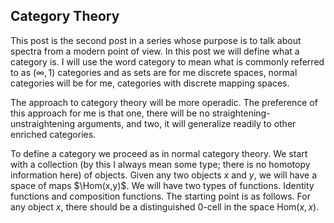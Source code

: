 ## Category Theory

This post is the second post in a series whose purpose is to talk about spectra from a modern point of view. In this post we will define what a category is. I will use the word category to mean what is commonly referred to as $(\infty,1)$ categories and as sets are for me discrete spaces, normal categories will be for me, categories with discrete mapping spaces. 

The approach to category theory will be more operadic. The preference of this approach for me is that one, there will be no straightening-unstraightening arguments, and two, it will generalize readily to other enriched categories.

To define a category we proceed as in normal category theory. We start with a collection (by this I always mean some type; there is no homotopy information here) of objects. Given any two objects $x$ and $y$, we will have a space of maps $\Hom(x,y)$. We will have two types of functions. Identity functions and composition functions. The starting point is as follows. For any object $x$, there should be a distinguished $0$-cell in the space $\mathrm{Hom}(x,x)$.

